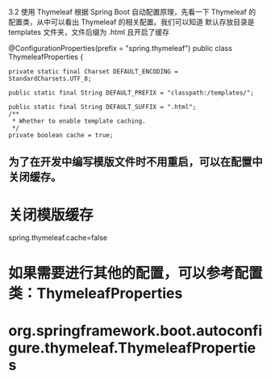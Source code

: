 3.2 使用 Thymeleaf
根据 Spring Boot 自动配置原理，先看一下 Thymeleaf 的配置类，从中可以看出 Thymeleaf 的相关配置。我们可以知道 默认存放目录是 templates 文件夹，文件后缀为 .html 且开启了缓存

@ConfigurationProperties(prefix = "spring.thymeleaf")
public class ThymeleafProperties {

	private static final Charset DEFAULT_ENCODING = StandardCharsets.UTF_8;

	public static final String DEFAULT_PREFIX = "classpath:/templates/";

	public static final String DEFAULT_SUFFIX = ".html";
	/**
	 * Whether to enable template caching.
	 */
	private boolean cache = true;


## 为了在开发中编写模版文件时不用重启，可以在配置中关闭缓存。
# 关闭模版缓存
spring.thymeleaf.cache=false
# 如果需要进行其他的配置，可以参考配置类：ThymeleafProperties
# org.springframework.boot.autoconfigure.thymeleaf.ThymeleafProperties
